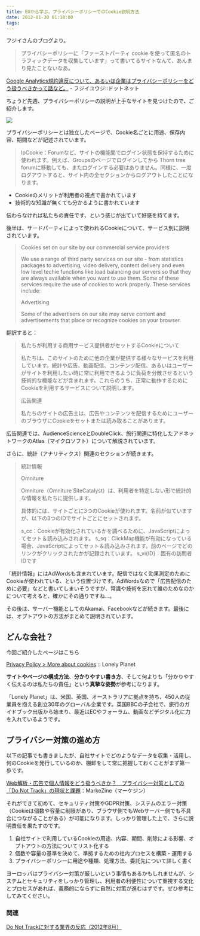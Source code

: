 ```yaml
---
title: EUから学ぶ、プライバシーポリシーでのCookie説明方法
date: 2012-01-30 01:18:00
tags:
---
```


フジイさんのブログより。

> プライバシーポリシーに「ファーストパーティ cookie を使って匿名のトラフィックデータを収集しています」って書いてるサイトなんて、あんまり見たことないなあ。

[Google Analytics規約違反について、あるいは企業はプライバシーポリシーをどう扱うべきかって話など。](http://fujii-yuji.net/2012/01/google-analytics.html) - フジイユウジ::ドットネット

ちょうど先週、プライバシーポリシーの説明が上手なサイトを見つけたので、ご紹介します。
<!-- more -->

![](/images/privacy-policy-about-cookie.png)

プライバシーポリシーとは独立したページで、Cookie名ごとに用途、保存内容、期間などが記述されています。

> lpCookie：Forumなど、サイトの機能間でログイン状態を保持するために使われます。例えば、Groupsのページでログインしてから Thorn tree forumに移動しても、またログインする必要はありません。同様に、一度ログアウトすると、サイト内の全セクションからログアウトしたことになります。

* Cookieのメリットが利用者の視点で書かれています
* 技術的な知識が無くても分かるように書かれています

伝わらなければ私たちの責任です、という感じが出ていて好感を持てます。

後半は、サードパーティによって使われるCookieについて、サービス別に説明されています。

> Cookies set on our site by our commercial service providers
> 
> We use a range of third party services on our site - from statistics packages to advertising, video delivery, content delivery and even low level techie functions like load balancing our servers so that they are always available when you want to use them. Some of these services require the use of cookies to work properly. These services include:
> 
> Advertising
> 
> Some of the advertisers on our site may serve content and advertisements that place or recognize cookies on your browser.

翻訳すると：

> 私たちが利用する商用サービス提供者がセットするCookieについて
> 
> 私たちは、このサイトのために他の企業が提供する様々なサービスを利用しています。統計や広告、動画配信、コンテンツ配信、あるいはユーザーがサイトを利用したい時に常に利用できるように負荷を分散させるという技術的な機能などが含まれます。これらのうち、正常に動作するためにCookieを利用するサービスについて説明します。
> 
> 広告関連
> 
> 私たちのサイトの広告主は、広告やコンテンツを配信するためにユーザーのブラウザにCookieをセットまたは読み取ることがあります。

広告関連では、AudienceScienceとDoubleClick、旅行関連に特化したアドネットワークのAtlas（マイクロソフト）について解説されています。

さらに、統計（アナリティクス）関連のセクションが続きます。

> 統計情報
> 
> Omniture
> 
> Omniture（Omniture SiteCatalyst）は、利用者を特定しない形で統計的な情報を私たちに提供します。
> 
> 具体的には、サイトごとに3つのCookieが使われます。名前が似ていますが、以下の3つのIDでサイトごとにセットされます。
> 
> s_cc：Cookieが有効化されているかを調べるために、JavaScriptによってセット＆読み込みされます。
> s_sq：ClickMap機能が有効になっている場合、JavaScriptによってセット＆読み込みされます。前のページでどのリンクがクリックされたかが記録されています。
> s_vi{ID}：固有の訪問者IDです

「統計情報」にはAdWordsも含まれています。配信ではなく効果測定のためにCookieが使われている、という位置づけです。AdWordsなので「広告配信のために必要」などと書いてしまいそうですが、常識や技術を忘れて誰のためなのかについて考えると、確かにその通りですね...。

その後は、サーバー機能としてのAkamai、Facebookなどが続きます。最後には、オプトアウトの方法がまとめて説明されています。

## どんな会社？

今回ご紹介したページはこちら

[Privacy Policy > More about cookies](https://www.lonelyplanet.com/legal/cookies/) :: Lonely Planet

**サイトやページの構成方法**、**分かりやすい書き方**、そして何よりも「分かりやすく伝えるのは私たちの責任」という**真摯な姿勢**が参考になります。

「Lonely Planet」は、米国、英国、オーストラリアに拠点を持ち、450人の従業員を抱える創立30年のグローバル企業です。英国BBCの子会社で、旅行のガイドブック出版から始まり、最近はECやフォーラム、動画などデジタル化に力を入れているようです。

## プライバシー対策の進め方

以下の記事でも書きましたが、自社サイトでどのようなデータを収集・活用し、何のCookieを発行しているのか、棚卸をして常に把握しておくことがまず第一歩です。

[Web解析・広告で個人情報をどう扱うべきか？　プライバシー対策としての「Do Not Track」の現状と課題](https://markezine.jp/article/detail/14697)：MarkeZine（マーケジン）

それができて初めて、セキュリティ対策やGDPR対策、システムのエラー対策（Cookieは個数や容量に制限があり、ブラウザ側でもWebサーバー側でも不具合につながることがある）が可能になります。しっかり管理した上で、さらに説明責任を果たすのです。

1. 自社サイトで利用しているCookieの用途、内容、期間、削除による影響、オプトアウトの方法についてリスト化する
2. 個数や容量の基準を決めて、準拠するための社内プロセスを構築・運用する
3. プライバシーポリシーに用途や種類、処理方法、委託先について詳しく書く

ヨーロッパはプライバシー対策が厳しいという事情もあるかもしれませんが、システムとセキュリティをしっかり管理し、利用者の利便性について重視する文化とプロセスがあれば、義務的にならずに自然に対策が進むはずです。ぜひ参考にしてみてください。

### 関連

[Do Not Trackに対する業界の反応（2012年8月）](../do-not-track-and-analytics/)
